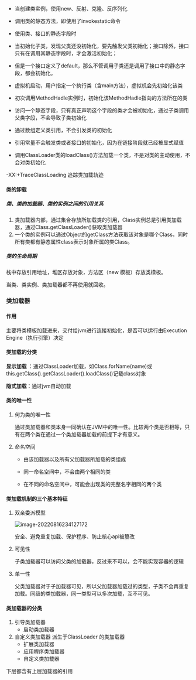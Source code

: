 - 当创建类实例，使用new、反射、克隆、反序列化
- 调用类的静态方法，即使用了invokestatic命令
- 使用类、接口的静态字段时
- 当初始化子类，发现父类还没初始化，要先触发父类初始化；接口除外，接口只有在调用其静态字段时，才会激活初始化；
- 但是一个接口定义了default，那么不管调用子类还是调用了接口中的静态字段，都会初始化。
- 虚拟机启动，用户指定一个执行类（含main方法），虚拟机会先初始化该类
- 初次调用MethodHadle实例时，初始化该MethodHadle指向的方法所在的类



- 访问一个静态字段，只有真正声明这个字段的类才会被初始化，通过子类调用父类字段，不会导致子类初始化

- 通过数组定义类引用，不会引发类的初始化
- 引用常量不会触发类或者接口的初始化，因为在链接阶段就已经被显式赋值
- 调用ClassLoader类的loadClass()方法加载一个类，不是对类的主动使用，不会对类初始化

-XX:+TraceClassLoading 追踪类加载轨迹





#### 类的卸载

##### 类、类的加载器、类的实例之间的引用关系

1. 类加载器内部，通过集合存放所加载类的引用，Class实例总是引用类加载器，通过Class.getClassLoader()获取类加载器
2. 一个类的实例可以通过Object的getClass方法获取该对象是哪个Class，同时所有类都有静态属性class表示对象所属的类Class。

##### 	类的生命周期

栈中存放引用地址，堆区存放对象，方法区（new 模板）存放类模板。

当类、类实例、类加载器都不再使用就回收。



### 	类加载器

#### 	作用

主要将类模板加载进来，交付给jvm进行连接初始化，是否可以运行由Execution Engine（执行引擎）决定

#### 	类加载的分类

**显示加载** ：通过ClassLoader加载，如Class.forName(name)或this.getClass().getClassLoader().loadClass()记载class对象

**隐式加载**：通过jvm自动加载

#### 	类的唯一性

1. 何为类的唯一性

   通过类加载器和类本身一同确认在JVM中的唯一性。比较两个类是否相等，只有在两个类在通过一个类加载器加载的前提下才有意义。

2. 命名空间

   - 由该加载器以及所有父加载器所加载的类组成

   - 同一命名空间中，不会由两个相同的类

   - 在不同的命名空间中，可能会出现类的完整名字相同的两个类

#### 	类加载机制的三个基本特征

1. 双亲委派模型

   ![image-20220816234127172](C:\Users\asus\AppData\Roaming\Typora\typora-user-images\image-20220816234127172.png)

   安全、避免重复加载、保护程序、防止核心api被篡改

2. 可见性

   子类加载器可以访问父类的加载器，反过来不可以，会不能实现容器的逻辑

3. 单一性

   父类加载器对于子加载器可见，所以父加载器加载过的类型，子类不会再重复加载。同级的类加载器，同一类型可以多次加载，互不可见。

#### 	类加载器的分类

1. 引导类加载器
   - 启动类加载器
2. 自定义类加载器 派生于ClassLoader 的类加载器
   - 扩展类加载器
   - 应用程序类加载器
   - 自定义类加载器

下层都含有上层加载器的引用

